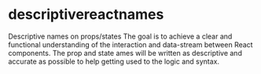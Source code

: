 # descriptivereactnames
Descriptive names on props/states
The goal is to achieve a clear and functional understanding of the interaction and data-stream between React components.
The prop and state ames will be written as descriptive and accurate as possible to help getting used to the logic and syntax.
